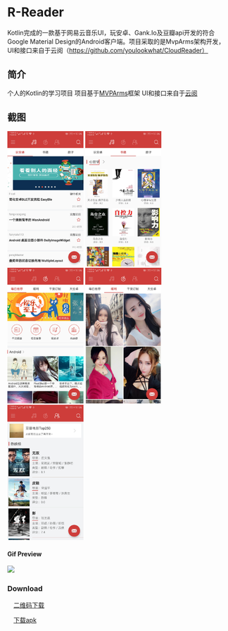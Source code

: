 # R-Reader
Kotlin完成的一款基于网易云音乐UI，玩安卓、Gank.Io及豆瓣api开发的符合Google Material Design的Android客户端。项目采取的是MvpArms架构开发，UI和接口来自于云阅（https://github.com/youlookwhat/CloudReader）

## 简介
个人的Kotlin的学习项目
项目基于[MVPArms](https://github.com/JessYanCoding/MVPArms/)框架
UI和接口来自于[云阅](https://github.com/youlookwhat/CloudReader)

## 截图

<img width="173" height=“274” src="https://github.com/Roc-egg/R-Reader/blob/master/file/1.jpg"></img>
<img width="173" height=“274” src="https://github.com/Roc-egg/R-Reader/blob/master/file/2.jpg"></img>
<img width="173" height=“274” src="https://github.com/Roc-egg/R-Reader/blob/master/file/3.jpg"></img>
<img width="173" height=“274” src="https://github.com/Roc-egg/R-Reader/blob/master/file/4.jpg"></img>
<img width="173" height=“274” src="https://github.com/Roc-egg/R-Reader/blob/master/file/5.jpg"></img>

#### Gif Preview

<img width="320" height=“590” src="https://github.com/Roc-egg/R-Reader/blob/master/file/home.gif"></img>


### Download
　[二维码下载](https://github.com/Roc-egg/R-Reader/blob/master/file/ewm.png)

　[下载apk](https://github.com/Roc-egg/R-Reader/raw/master/file/app-debug.apk)
